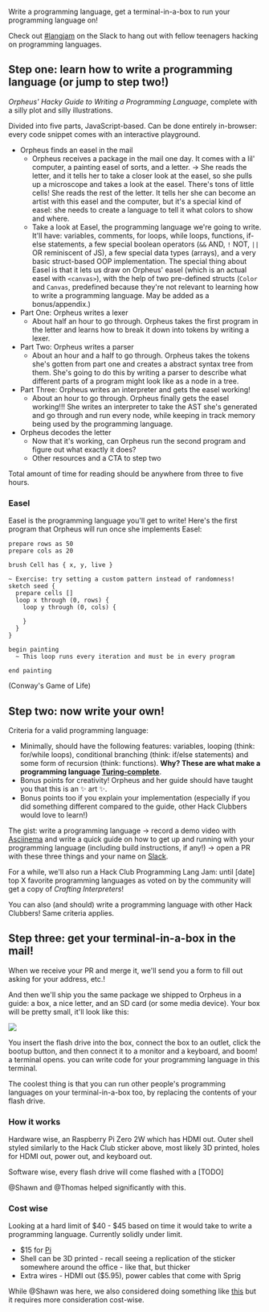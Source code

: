 Write a programming language, get a terminal-in-a-box to run your programming language on!

Check out [#langjam](https://app.slack.com/client/T0266FRGM/C06T22ZFQGP) on the Slack to hang out with fellow teenagers hacking on programming languages.

## Step one: learn how to write a programming language (or jump to step two!)

*Orpheus' Hacky Guide to Writing a Programming Language*, complete with a silly plot and silly illustrations.

Divided into five parts, JavaScript-based. Can be done entirely in-browser: every code snippet comes with an interactive playground.

* Orpheus finds an easel in the mail
  * Orpheus receives a package in the mail one day. It comes with a lil' computer, a painting easel of sorts, and a letter. &rarr; She reads the letter, and it tells her to take a closer look at the easel, so she pulls up a microscope and takes a look at the easel. There's tons of little cells! She reads the rest of the letter. It tells her she can become an artist with this easel and the computer, but it's a special kind of easel: she needs to create a language to tell it what colors to show and where.
  * Take a look at Easel, the programming language we're going to write. It'll have: variables, comments, for loops, while loops, functions, if-else statements, a few special boolean operators (`&&` AND, `!` NOT, `||` OR reminiscent of JS), a few special data types (arrays), and a very basic struct-based OOP implementation. The special thing about Easel is that it lets us draw on Orpheus' easel (which is an actual easel with `<canvas>`), with the help of two pre-defined structs (`Color` and `Canvas`, predefined because they're not relevant to learning how to write a programming language. May be added as a bonus/appendix.)
* Part One: Orpheus writes a lexer
  * About half an hour to go through. Orpheus takes the first program in the letter and learns how to break it down into tokens by writing a lexer. 
* Part Two: Orpheus writes a parser
  * About an hour and a half to go through. Orpheus takes the tokens she's gotten from part one and creates a abstract syntax tree from them. She's going to do this by writing a parser to describe what different parts of a program might look like as a node in a tree.
* Part Three: Orpheus writes an interpreter and gets the easel working!
  * About an hour to go through. Orpheus finally gets the easel working!!! She writes an interpreter to take the AST she's generated and go through and run every node, while keeping in track memory being used by the programming language.
* Orpheus decodes the letter
  * Now that it's working, can Orpheus run the second program and figure out what exactly it does? 
  * Other resources and a CTA to step two

Total amount of time for reading should be anywhere from three to five hours.

### Easel

Easel is the programming language you'll get to write! Here's the first program that Orpheus will run once she implements Easel:

```
prepare rows as 50
prepare cols as 20

brush Cell has { x, y, live }

~ Exercise: try setting a custom pattern instead of randomness!
sketch seed {
  prepare cells []
  loop x through (0, rows) {
    loop y through (0, cols) {

    }
  }
}

begin painting
  ~ This loop runs every iteration and must be in every program

end painting
```

(Conway's Game of Life)

## Step two: now write your own!

Criteria for a valid programming language:

* Minimally, should have the following features: variables, looping (think: for/while loops), conditional branching (think: if/else statements) and some form of recursion (think: functions). **Why? These are what make a programming language [Turing-complete](https://stackoverflow.com/questions/7284/what-is-turing-complete)**.
* Bonus points for creativity! Orpheus and her guide should have taught you that this is an ✨ art ✨. 
* Bonus points too if you explain your implementation (especially if you did something different compared to the guide, other Hack Clubbers would love to learn!) 

The gist: write a programming language &rarr; record a demo video with [Asciinema](https://asciinema.org/) and write a quick guide on how to get up and running with your programming language (including build instructions, if any!) &rarr; open a PR with these three things and your name on [Slack](https://hackclub.com/slack).

For a while, we'll also run a Hack Club Programming Lang Jam: until [date] top X favorite programming languages as voted on by the community will get a copy of *Crafting Interpreters*!

You can also (and should) write a programming language with other Hack Clubbers! Same criteria applies. 

## Step three: get your terminal-in-a-box in the mail!

When we receive your PR and merge it, we'll send you a form to fill out asking for your address, etc.! 

And then we'll ship you the same package we shipped to Orpheus in a guide: a box, a nice letter, and an SD card (or some media device). Your box will be pretty small, it'll look like this:

![](https://hackclub.com/stickers/macintosh.svg)

You insert the flash drive into the box, connect the box to an outlet, click the bootup button, and then connect it to a monitor and a keyboard, and boom! a terminal opens. you can write code for your programming language in this terminal.

The coolest thing is that you can run other people's programming languages on your terminal-in-a-box too, by replacing the contents of your flash drive.

### How it works

Hardware wise, an Raspberry Pi Zero 2W which has HDMI out. Outer shell styled similarly to the Hack Club sticker above, most likely 3D printed, holes for HDMI out, power out, and keyboard out.

Software wise, every flash drive will come flashed with a [TODO]

@Shawn and @Thomas helped significantly with this.

### Cost wise

Looking at a hard limit of $40 - $45 based on time it would take to write a programming language. Currently solidly under limit.

* $15 for [Pi](https://www.adafruit.com/product/5291?gad_source=1)
* Shell can be 3D printed - recall seeing a replication of the sticker somewhere around the office - like that, but thicker
* Extra wires - HDMI out ($5.95), power cables that come with Sprig

While @Shawn was here, we also considered doing something like [this](https://github.com/ncrawforth/VT2040) but it requires more consideration cost-wise.

